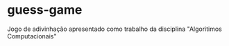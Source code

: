 # guess-game
Jogo de adivinhação apresentado como trabalho da disciplina "Algoritimos Computacionais"
